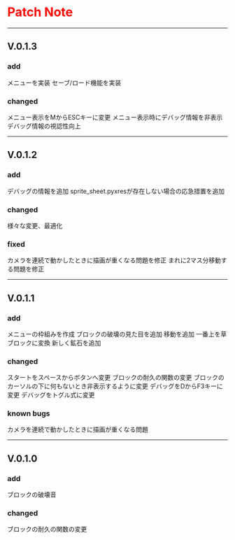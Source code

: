 
# <span style="color: red;">Patch Note</span>

---

## V.0.1.3

### add

メニューを実装
セーブ/ロード機能を実装

### changed

メニュー表示をMからESCキーに変更
メニュー表示時にデバッグ情報を非表示
デバッグ情報の視認性向上

---

## V.0.1.2

### add

デバッグの情報を追加
sprite_sheet.pyxresが存在しない場合の応急措置を追加

### changed

様々な変更、最適化

### fixed

カメラを連続で動かしたときに描画が重くなる問題を修正
まれに2マス分移動する問題を修正

---

## V.0.1.1

### add

メニューの枠組みを作成
ブロックの破壊の見た目を追加
移動を追加
一番上を草ブロックに変換
新しく鉱石を追加

### changed

スタートをスペースからボタンへ変更
ブロックの耐久の関数の変更
ブロックのカーソルの下に何もないとき非表示するように変更
デバッグをDからF3キーに変更
デバッグをトグル式に変更

### known bugs

カメラを連続で動かしたときに描画が重くなる問題

---

## V.0.1.0

### add

ブロックの破壊音

### changed

ブロックの耐久の関数の変更
